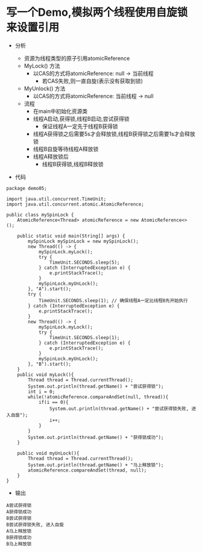 # 写一个Demo,模拟两个线程使用自旋锁来设置引用
- 分析
  - 资源为线程类型的原子引用atomicReference
  - MyLock() 方法
    - 以CAS的方式将atomicReference: null -> 当前线程
      - 若CAS失败,则一直自旋(表示没有获取到锁)
  - MyUnlock() 方法
    - 以CAS的方式将atomicReference: 当前线程 -> null
  - 流程
    - 在main中初始化资源类  
    - 线程A启动,获得锁,线程B启动,尝试获得锁
      - 保证线程A一定先于线程B获得锁
    - 线程A获得锁之后需要5s才会释放锁,线程B获得锁之后需要1s才会释放锁
    - 线程B自旋等待线程A释放锁
    - 线程A释放锁后
      - 线程B获得锁,线程B释放锁

- 代码
```
package demo05;

import java.util.concurrent.TimeUnit;
import java.util.concurrent.atomic.AtomicReference;

public class mySpinLock {
    AtomicReference<Thread> atomicReference = new AtomicReference<> ();

    public static void main(String[] args) {
        mySpinLock mySpinLock = new mySpinLock();
        new Thread(() -> {
            mySpinLock.myLock();
            try {
                TimeUnit.SECONDS.sleep(5);
            } catch (InterruptedException e) {
                e.printStackTrace();
            }
            mySpinLock.myUnLock();
        }, "A").start();
        try {
            TimeUnit.SECONDS.sleep(1); // 确保线程A一定比线程B先开始执行
        } catch (InterruptedException e) {
            e.printStackTrace();
        }
        new Thread(() -> {
            mySpinLock.myLock();
            try {
                TimeUnit.SECONDS.sleep(1);
            } catch (InterruptedException e) {
                e.printStackTrace();
            }
            mySpinLock.myUnLock();
        }, "B").start();
    }
    public void myLock(){
        Thread thread = Thread.currentThread();
        System.out.println(thread.getName() + "尝试获得锁");
        int i = 0;
        while(!atomicReference.compareAndSet(null, thread)){
            if(i == 0){
                System.out.println(thread.getName() + "尝试获得锁失败, 进入自旋");
                i++;
            }
        }
        System.out.println(thread.getName() + "获得锁成功");
    }

    public void myUnLock(){
        Thread thread = Thread.currentThread();
        System.out.println(thread.getName() + "马上释放锁");
        atomicReference.compareAndSet(thread, null);
    }
}

```

- 输出
```
A尝试获得锁
A获得锁成功
B尝试获得锁
B尝试获得锁失败, 进入自旋
A马上释放锁
B获得锁成功
B马上释放锁
```